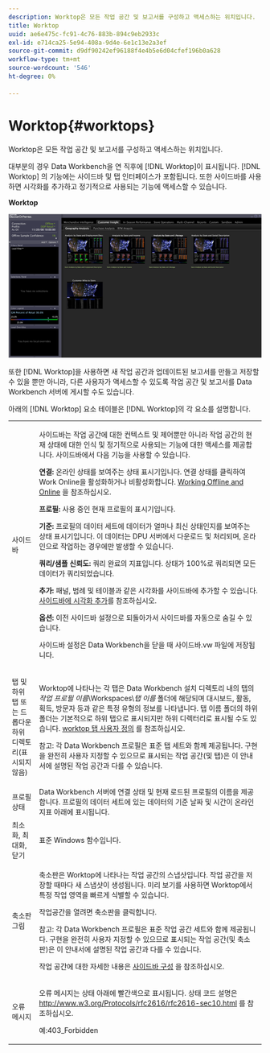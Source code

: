 ```yaml
---
description: Worktop은 모든 작업 공간 및 보고서를 구성하고 액세스하는 위치입니다.
title: Worktop
uuid: ae6e475c-fc91-4c76-883b-894c9eb2933c
exl-id: e714ca25-5e94-408a-9d4e-6e1c13e2a3ef
source-git-commit: d9df90242ef96188f4e4b5e6d04cfef196b0a628
workflow-type: tm+mt
source-wordcount: '546'
ht-degree: 0%

---
```


# Worktop{#worktops}

Worktop은 모든 작업 공간 및 보고서를 구성하고 액세스하는 위치입니다.

대부분의 경우 Data Workbench을 연 직후에 [!DNL Worktop]이 표시됩니다. [!DNL Worktop] 의 기능에는 사이드바 및 탭 인터페이스가 포함됩니다. 또한 사이드바를 사용하면 시각화를 추가하고 정기적으로 사용되는 기능에 액세스할 수 있습니다.

**Worktop**

![](assets/client-wktp.png)

또한 [!DNL Worktop]을 사용하면 새 작업 공간과 업데이트된 보고서를 만들고 저장할 수 있을 뿐만 아니라, 다른 사용자가 액세스할 수 있도록 작업 공간 및 보고서를 Data Workbench 서버에 게시할 수도 있습니다.

아래의 [!DNL Worktop] 요소 테이블은 [!DNL Worktop]의 각 요소를 설명합니다.

<table id="table_CB1DBB7DE8E2450A8C57601531BBD689"> 
 <tbody> 
  <tr> 
   <td colname="col1"> 사이드바 </td> 
   <td colname="col2"> <p>사이드바는 작업 공간에 대한 컨텍스트 및 제어뿐만 아니라 작업 공간의 현재 상태에 대한 인식 및 정기적으로 사용되는 기능에 대한 액세스를 제공합니다. 사이드바에서 다음 기능을 사용할 수 있습니다. </p> <p> <b>연결:</b> 온라인 상태를 보여주는 상태 표시기입니다. 연결 상태를 클릭하여 <span class="wintitle"> Work Online</span>을 활성화하거나 비활성화합니다. <a href="../../home/c-get-started/c-off-on.md#concept-cef8758ede044b18b3558376c5eb9f54"> Working Offline and Online</a> 을 참조하십시오. </p> <p> <b>프로필: </b> 사용 중인 현재 프로필의 표시기입니다. </p> <p> <b>기준: </b>프로필의 데이터 세트에 데이터가 얼마나 최신 상태인지를 보여주는 상태 표시기입니다. 이 데이터는 DPU 서버에서 다운로드 및 처리되며, 온라인으로 작업하는 경우에만 발생할 수 있습니다. </p> <p> <b>쿼리/샘플 신뢰도:</b>  쿼리 완료의 지표입니다. 상태가 100%로 쿼리되면 모든 데이터가 쿼리되었습니다. </p> <p> <b>추가:</b> 패널, 범례 및 테이블과 같은 시각화를 사이드바에 추가할 수 있습니다. <a href="../../home/c-get-started/c-config-sidebar.md#section-666f70a405db4f8d8eaffa567ffcac06"> 사이드바에 시각화 추가</a>를 참조하십시오. </p> <p> <b>옵션: </b> 이전 사이드바 설정으로 되돌아가서 사이드바를 자동으로 숨길 수 있습니다. </p> <p>사이드바 설정은 Data Workbench을 닫을 때 <span class="filepath"> 사이드바.vw</span> 파일에 저장됩니다. </p> </td> 
  </tr> 
  <tr> 
   <td colname="col1"> <p>탭 및 하위 탭 또는 드롭다운 하위 디렉토리(표시되지 않음) </p> </td> 
   <td colname="col2"> <p><span class="wintitle"> Worktop</span>에 나타나는 각 탭은 Data Workbench 설치 디렉토리 내의 탭의 <i>작업 프로필 이름</i>\Workspaces\<i>탭 이름</i> 폴더에 해당되며 대시보드, 활동, 획득, 방문자 등과 같은 특정 유형의 정보를 나타냅니다. 탭 이름 폴더의 하위 폴더는 기본적으로 하위 탭으로 표시되지만 하위 디렉터리로 표시될 수도 있습니다. <a href="../../home/c-get-started/c-intf-anlys-ftrs/c-cstm-wktp-tabs/c-cstm-wktp-tabs.md#concept-0f1e6061b03949199326dc6df71a52bc"> worktop 탭 사용자 정의</a> 를 참조하십시오. </p> <p> <p>참고: 각 Data Workbench 프로필은 표준 탭 세트와 함께 제공됩니다. 구현을 완전히 사용자 지정할 수 있으므로 표시되는 작업 공간(및 탭)은 이 안내서에 설명된 작업 공간과 다를 수 있습니다. </p> </p> </td> 
  </tr> 
  <tr> 
   <td colname="col1"> 프로필 상태 </td> 
   <td colname="col2"> Data Workbench 서버에 연결 상태 및 현재 로드된 프로필의 이름을 제공합니다. 프로필의 데이터 세트에 있는 데이터의 기준 날짜 및 시간이 온라인 지표 아래에 표시됩니다. </td> 
  </tr> 
  <tr> 
   <td colname="col1"> 최소화, 최대화, 닫기 </td> 
   <td colname="col2"> 표준 Windows 함수입니다. </td> 
  </tr> 
  <tr> 
   <td colname="col1"> 축소판 그림 </td> 
   <td colname="col2"> <p>축소판은 <span class="wintitle"> Worktop</span>에 나타나는 작업 공간의 스냅샷입니다. 작업 공간을 저장할 때마다 새 스냅샷이 생성됩니다. 미리 보기를 사용하면 <span class="wintitle"> Worktop</span>에서 특정 작업 영역을 빠르게 식별할 수 있습니다. </p> <p>작업공간을 열려면 축소판을 클릭합니다. </p> <p> <p>참고: 각 Data Workbench 프로필은 표준 작업 공간 세트와 함께 제공됩니다. 구현을 완전히 사용자 지정할 수 있으므로 표시되는 작업 공간(및 축소판)은 이 안내서에 설명된 작업 공간과 다를 수 있습니다. </p> </p> <p>작업 공간에 대한 자세한 내용은 <a href="../../home/c-get-started/c-config-sidebar.md#concept-41db771b302e43018e5a9daa40b397e6"> 사이드바 구성</a> 을 참조하십시오. </p> </td> 
  </tr> 
  <tr> 
   <td colname="col1"> 오류 메시지 </td> 
   <td colname="col2"> <p>오류 메시지는 상태 아래에 빨간색으로 표시됩니다. 상태 코드 설명은 <a href="http://www.w3.org/Protocols/rfc2616/rfc2616-sec10.html" format="http" scope="external"> http://www.w3.org/Protocols/rfc2616/rfc2616-sec10.html</a> 를 참조하십시오. </p> <p>예:403_Forbidden </p> </td> 
  </tr> 
 </tbody> 
</table>
